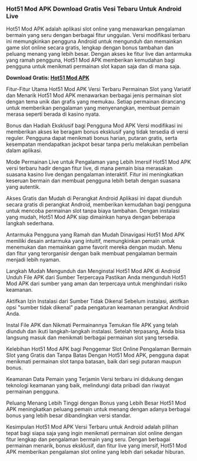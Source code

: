 ### Hot51 Mod APK Download Gratis Vesi Tebaru Untuk Android Live

Hot51 Mod APK adalah aplikasi slot online yang menawarkan pengalaman bermain yang seru dengan berbagai fitur unggulan. Versi modifikasi terbaru ini memungkinkan pengguna Android untuk mengunduh dan memainkan game slot online secara gratis, lengkap dengan bonus tambahan dan peluang menang yang lebih besar. Dengan akses ke fitur live dan antarmuka yang ramah pengguna, Hot51 Mod APK memberikan kemudahan bagi pengguna untuk menikmati permainan slot kapan saja dan di mana saja.

**Download Gratis: [Hot51 Mod APK](https://bit.ly/4eNnovn)**

Fitur-Fitur Utama Hot51 Mod APK Versi Terbaru
Permainan Slot yang Variatif dan Menarik Hot51 Mod APK menawarkan berbagai jenis permainan slot dengan tema unik dan grafis yang memukau. Setiap permainan dirancang untuk memberikan pengalaman yang menyenangkan, membuat pemain merasa seperti berada di kasino nyata.

Bonus dan Hadiah Eksklusif bagi Pengguna Mod APK Versi modifikasi ini memberikan akses ke beragam bonus eksklusif yang tidak tersedia di versi reguler. Pengguna dapat menikmati bonus harian, putaran gratis, serta kesempatan mendapatkan jackpot besar tanpa perlu melakukan pembelian dalam aplikasi.

Mode Permainan Live untuk Pengalaman yang Lebih Imersif Hot51 Mod APK versi terbaru hadir dengan fitur live, di mana pemain bisa merasakan suasana kasino live dengan pengalaman interaktif. Fitur ini meningkatkan keseruan bermain dan membuat pengguna lebih betah dengan suasana yang autentik.

Akses Gratis dan Mudah di Perangkat Android Aplikasi ini dapat diunduh secara gratis di perangkat Android, memberikan kemudahan bagi pengguna untuk mencoba permainan slot tanpa biaya tambahan. Dengan instalasi yang mudah, Hot51 Mod APK siap dimainkan hanya dengan beberapa langkah sederhana.

Antarmuka Pengguna yang Ramah dan Mudah Dinavigasi Hot51 Mod APK memiliki desain antarmuka yang intuitif, memungkinkan pemain untuk menemukan dan memainkan game favorit mereka dengan mudah. Menu dan fitur yang terorganisir dengan baik membuat pengalaman bermain menjadi lebih nyaman.

Langkah Mudah Mengunduh dan Menginstal Hot51 Mod APK di Android
Unduh File APK dari Sumber Terpercaya Pastikan Anda mengunduh Hot51 Mod APK dari sumber yang aman dan terpercaya untuk menghindari risiko keamanan.

Aktifkan Izin Instalasi dari Sumber Tidak Dikenal Sebelum instalasi, aktifkan opsi "sumber tidak dikenal" pada pengaturan keamanan perangkat Android Anda.

Instal File APK dan Nikmati Permainannya Temukan file APK yang telah diunduh dan ikuti langkah-langkah instalasi. Setelah terpasang, Anda bisa langsung masuk dan menikmati berbagai permainan slot yang tersedia.

Kelebihan Hot51 Mod APK bagi Penggemar Slot Online
Pengalaman Bermain Slot yang Gratis dan Tanpa Batas Dengan Hot51 Mod APK, pengguna dapat menikmati permainan slot tanpa batasan, baik dari segi putaran maupun bonus.

Keamanan Data Pemain yang Terjamin Versi terbaru ini didukung dengan teknologi keamanan yang baik, melindungi data pribadi dan riwayat permainan pengguna.

Peluang Menang Lebih Tinggi dengan Bonus yang Lebih Besar Hot51 Mod APK meningkatkan peluang pemain untuk menang dengan adanya berbagai bonus yang lebih besar dibandingkan versi standar.

Kesimpulan
Hot51 Mod APK Versi Terbaru untuk Android adalah pilihan tepat bagi siapa saja yang ingin menikmati permainan slot online dengan fitur lengkap dan pengalaman bermain yang seru. Dengan berbagai permainan menarik, bonus eksklusif, dan fitur live yang imersif, Hot51 Mod APK memberikan pengalaman slot online yang lebih dari sekadar hiburan.
